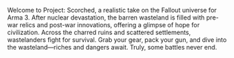 Welcome to Project: Scorched, a realistic take on the Fallout universe for Arma 3. After nuclear devastation, the barren wasteland is filled with pre-war relics and post-war innovations, offering a glimpse of hope for civilization. Across the charred ruins and scattered settlements, wastelanders fight for survival. Grab your gear, pack your gun, and dive into the wasteland—riches and dangers await. Truly, some battles never end.
